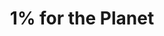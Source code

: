 ---
title: 1% for the Planet
url: 'https://www.onepercentfortheplanet.org/'
tags:
  - business
  - community
categories:
  - 207559a4-fe66-4c3d-bc6c-4f721f9562a4
description: >
  A membership program for businesses and now also individuals, allowing them to
  donate 1% of their gross yearly profits or salary back to environmental
  nonprofits to create a healthier planet.
image: null
blueprint: action

---
